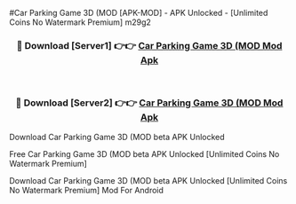 #Car Parking Game 3D (MOD [APK-MOD] - APK Unlocked - [Unlimited Coins No Watermark Premium] m29g2



<div align="center">

<h3>🔴 Download [Server1] 👉👉 <a href="https://momento.my/?title=Car_Parking_Game_3D_(MOD">Car Parking Game 3D (MOD Mod Apk</a></h3><br>

<h3>🔴 Download [Server2] 👉👉 <a href="https://momento.my/?title=Car_Parking_Game_3D_(MOD">Car Parking Game 3D (MOD Mod Apk</a></h3>
</div>



Download Car Parking Game 3D (MOD beta APK Unlocked

Free Car Parking Game 3D (MOD beta APK Unlocked [Unlimited Coins No Watermark Premium]

Download Car Parking Game 3D (MOD beta APK Unlocked [Unlimited Coins No Watermark Premium] Mod For Android
